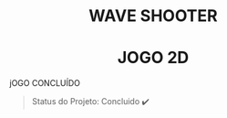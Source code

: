 <h1 align="center"> WAVE SHOOTER </h1>
<h1 align="center"> JOGO 2D </h1>


<p align="justify"> jOGO CONCLUÍDO </p>


> Status do Projeto: Concluido :heavy_check_mark: